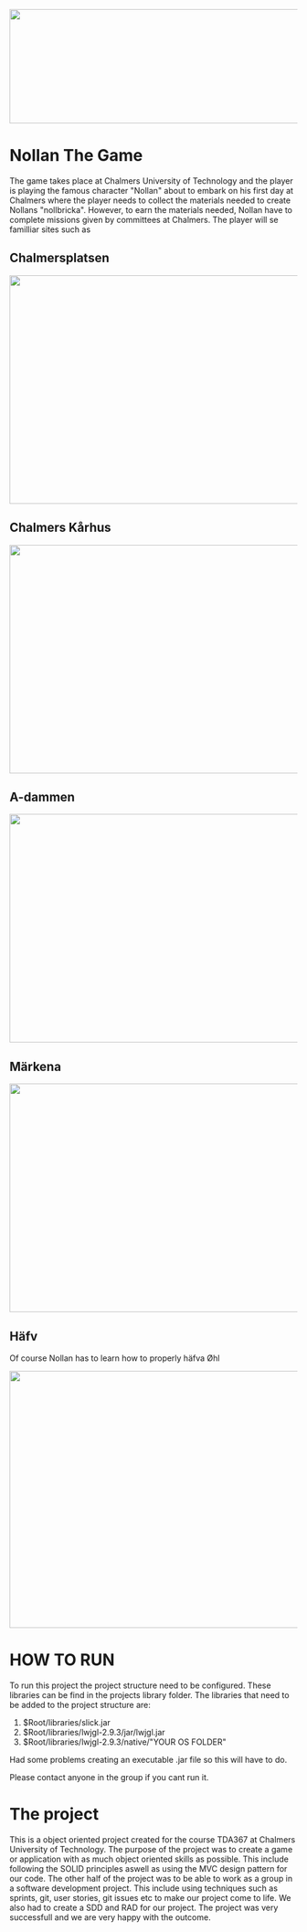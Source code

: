 <p align="center">
  <img width="600" height="200" src="https://github.com/Maltecarlstedt/Nollan_The_Game/blob/main/pics/header.png">
</p>

# Nollan The Game

The game takes place at Chalmers University of Technology and the player is playing the famous character "Nollan" about to embark on his first day at Chalmers where the player needs to collect the materials needed to create Nollans "nollbricka". However, to earn the materials needed, Nollan have to complete missions given by committees at Chalmers. The player will se familliar sites such as

## Chalmersplatsen
<p align="left">
  <img width="600" height="400" src="https://github.com/Maltecarlstedt/Nollan_The_Game/blob/main/pics/chalmersplatsen.png">
</p>

## Chalmers Kårhus
<p align="right">
  <img width="600" height="400" src="https://github.com/Maltecarlstedt/Nollan_The_Game/blob/main/pics/k%C3%A5r.png">
</p>

## A-dammen
<p align="left">
  <img width="600" height="400" src="https://github.com/Maltecarlstedt/Nollan_The_Game/blob/main/pics/adamm.png">
</p>

## Märkena
<p align="right">
  <img width="600" height="400" src="https://github.com/Maltecarlstedt/Nollan_The_Game/blob/main/pics/markena.png">
</p>

## Häfv

Of course Nollan has to learn how to properly häfva Øhl

<p align="center">
  <img width="700" height="450" src="https://github.com/Maltecarlstedt/Nollan_The_Game/blob/main/pics/gif.gif">
</p>


# HOW TO RUN 

To run this project the project structure need to be configured. These libraries can be find in the projects library folder. The libraries that need to be added to the project structure are: 

1. $Root/libraries/slick.jar 
2. $Root/libraries/lwjgl-2.9.3/jar/lwjgl.jar
3. $Root/libraries/lwjgl-2.9.3/native/"YOUR OS FOLDER"

Had some problems creating an executable .jar file so this will have to do.

Please contact anyone in the group if you cant run it.

# The project

This is a object oriented project created for the course TDA367 at Chalmers University of Technology. The purpose of the project was to create a game or application with as much object oriented skills as possible. This include following the SOLID principles aswell as using the MVC design pattern for our code. The other half of the project was to be able to work as a group in a software development project. This include using techniques such as sprints, git, user stories, git issues etc to make our project come to life. We also had to create a SDD and RAD for our project. The project was very successfull and we are very happy with the outcome.
